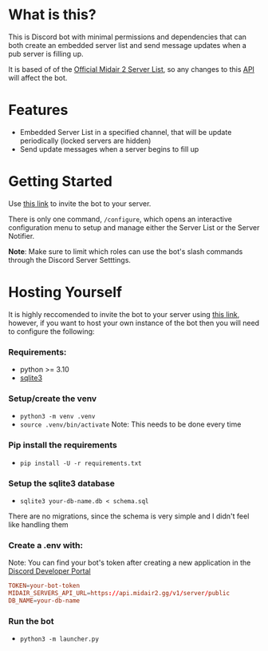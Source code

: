 # What is this?
This is Discord bot with minimal permissions and dependencies that
can both create an embedded server list and send message updates
when a pub server is filling up.

It is based of of the [Official Midair 2 Server List](https://midair2.gg/servers), so any changes
to this [API](https://api.midair2.gg/v1/server/public) will affect the bot.

# Features
- Embedded Server List in a specified channel, that will be update periodically (locked servers are hidden)
- Send update messages when a server begins to fill up

# Getting Started
Use [this link](https://discord.com/oauth2/authorize?client_id=1237575746315354192) to invite the bot to your server.

There is only one command, `/configure`, which opens an interactive configuration menu to setup and manage either the Server List or the Server Notifier.

**Note**: Make sure to limit which roles can use the bot's slash commands through the Discord Server Setttings.

# Hosting Yourself
It is highly reccomended to invite the bot to your server using [this link](https://discord.com/oauth2/authorize?client_id=1237575746315354192),
however, if you want to host your own instance of the bot then you will need to configure the following:

### Requirements:
- python >= 3.10
- [sqlite3](https://sqlite.org/cli.html)
### Setup/create the venv
- `python3 -m venv .venv`
- `source .venv/bin/activate`
Note: This needs to be done every time
### Pip install the requirements
- `pip install -U -r requirements.txt`
### Setup the sqlite3 database
- `sqlite3 your-db-name.db < schema.sql`

There are no migrations, since the schema is very simple and I didn't feel like handling them
### Create a .env with:
Note: You can find your bot's token after creating a new application
in the [Discord Developer Portal](https://discord.com/developers/applications)
```conf
TOKEN=your-bot-token
MIDAIR_SERVERS_API_URL=https://api.midair2.gg/v1/server/public
DB_NAME=your-db-name
```

### Run the bot
- `python3 -m launcher.py`
